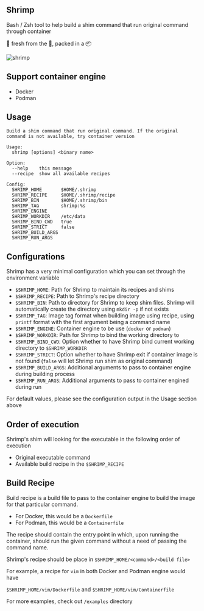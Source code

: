 ## Shrimp

Bash / Zsh tool to help build a shim command that run original command
through container

:fried_shrimp: fresh from the :ocean:, packed in a :package:

![shrimp](https://user-images.githubusercontent.com/1087399/153924037-f45548f8-79fe-4977-840c-ac912be53008.png)

## Support container engine

- Docker
- Podman

## Usage
<!--FLAGS:START-->

    Build a shim command that run original command. If the original command is not available, try container version
    
    Usage:
      shrimp [options] <binary name>
    
    Option:
      --help	this message
      --recipe	show all available recipes
    
    Config:
      SHRIMP_HOME		$HOME/.shrimp
      SHRIMP_RECIPE		$HOME/.shrimp/recipe
      SHRIMP_BIN		$HOME/.shrimp/bin
      SHRIMP_TAG		shrimp:%s
      SHRIMP_ENGINE		
      SHRIMP_WORKDIR	/etc/data
      SHRIMP_BIND_CWD	true
      SHRIMP_STRICT		false
      SHRIMP_BUILD_ARGS	
      SHRIMP_RUN_ARGS	

<!--FLAGS:END-->

## Configurations

Shrimp has a very minimal configuration which you can set through the
environment variable

- `$SHRIMP_HOME`: Path for Shrimp to maintain its recipes and shims
- `$SHRIMP_RECIPE`: Path to Shrimp's recipe directory
- `$SHRIMP_BIN`: Path to directory for Shrimp to keep shim files. Shrimp will
automatically create the directory using `mkdir -p` if not exists
- `$SHRIMP_TAG`: Image tag format when building image using recipe, using
`printf` format with the first argument being a command name
- `$SHRIMP_ENGINE`: Container engine to be use (`docker` or `podman`)
- `$SHRIMP_WORKDIR`: Path for Shrimp to bind the working directory to
- `$SHRIMP_BIND_CWD`: Option whether to have Shrimp bind current working
directory to `$SHRIMP_WORKDIR`
- `$SHRIMP_STRICT`: Option whether to have Shrimp exit if container image is
not found (`false` will let Shrimp run shim as original command)
- `$SHRIMP_BUILD_ARGS`: Additional arguments to pass to container engine
during building process
- `$SHRIMP_RUN_ARGS`: Additional arguments to pass to container engined during
run

For default values, please see the configuration output in the Usage section
above

## Order of execution

Shrimp's shim will looking for the executable in the following order of
execution

- Original executable command
- Available build recipe in the `$SHRIMP_RECIPE`

## Build Recipe

Build recipe is a build file to pass to the container engine to build the
image for that particular command.

- For Docker, this would be a `Dockerfile`
- For Podman, this would be a `Containerfile`

The recipe should contain the entry point in which, upon running the
container, should run the given command without a need of passing the command
name.

Shrimp's recipe should be place in `$SHRIMP_HOME/<command>/<build file>`

For example, a recipe for `vim` in both Docker and Podman engine would have

`$SHRIMP_HOME/vim/Dockerfile` and `$SHRIMP_HOME/vim/Containerfile`

For more examples, check out `/examples` directory
